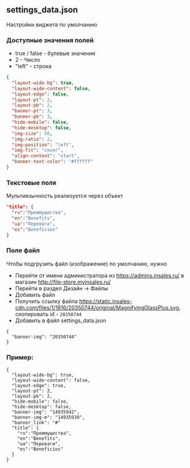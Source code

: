 ## settings_data.json

Настройки виджета по умолчанию

### Доступные значения полей

- true / false - булевые значения
- 2 - Число
- "left" - строка

```json
{
  "layout-wide-bg": true,
  "layout-wide-content": false,
  "layout-edge": false,
  "layout-pt": 2,
  "layout-pb": 2,
  "banner-pt": 3,
  "banner-pb": 3,
  "hide-mobile": false,
  "hide-desktop": false,
  "img-size": 50,
  "img-ratio": 2,
  "img-position": "left",
  "img-fit": "cover",
  "align-content": "start",
  "banner-text-color": "#ffffff"
}
```

### Текстовые поля

Мультиязычность реализуется через объект

```json
"title": {
  "ru":"Преимущества",
  "en":"Benefits",
  "ua":"Переваги",
  "es":"Beneficios"
}
```

### Поле файл
Чтобы подгрузить файл (изображение) по умолчанию, нужно <br>


- Перейти от имени администратора из <a target="_blank" href="https://admins.insales.ru/">https://admins.insales.ru/</a> в магазин <a target="_blank" href="http://file-store.myinsales.ru/">http://file-store.myinsales.ru/</a>
- Перейти в раздел Дизайн -> Файлы
- Добавить файл
- Получить ссылку файла <a target="_blank" href="https://static.insales-cdn.com/files/1/1816/20350744/original/MagnifyingGlassPlus.svg">https://static.insales-cdn.com/files/1/1816/20350744/original/MagnifyingGlassPlus.svg</a>, скопировать id - `20350744`
- Добавить в файл settings_data.json

```
{
  "banner-img": "20350744"
}
```
<a name="setting_data_name"></a>
### Пример:
```
{
  "layout-wide-bg": true,
  "layout-wide-content": false,
  "layout-edge": true,
  "layout-pt": 2,
  "layout-pb": 2,
  "hide-mobile": false,
  "hide-desktop": false,
  "banner-img": "14935942",
  "banner-img-m": "14935938",
  "banner_link": "#"
  "title": {
    "ru":"Преимущества",
    "en":"Benefits",
    "ua":"Переваги",
    "es":"Beneficios"
  }
}


```
